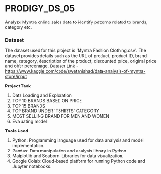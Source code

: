 # PRODIGY_DS_05
Analyze Myntra online sales data to identify patterns related to brands, category etc.

### Dataset
The dataset used for this project is 'Myntra Fashion Clothing.csv'. The dataset provides details such as the URL of product, product ID, brand name, category, description of the product, discounted price, original price and offer percentage. Dataset Link - https://www.kaggle.com/code/swetanishad/data-analysis-of-myntra-store/input

**Project Task**
   1. Data Loading and Exploration
   2. TOP 10 BRANDS BASED ON PRICE
   3. TOP 15 BRANDS
   4. TOP BRAND UNDER 'TSHIRTS' CATEGORY
   5. MOST SELLING BRAND FOR MEN AND WOMEN
   6. Evaluating model

**Tools Used**
   1. Python: Programming language used for data analysis and model implementation.
   2. Pandas: Data manipulation and analysis library in Python.
   3. Matplotlib and Seaborn: Libraries for data visualization.
   4. Google Colab: Cloud-based platform for running Python code and Jupyter notebooks.
